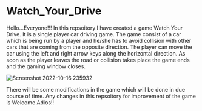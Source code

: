 # Watch_Your_Drive

Hello...Everyone!!!
In this repsoitory I have created a game Watch Your Drive. It is a single player car driving game.
The game consist of a car which is being run by a player and he/she has to avoid collision with other cars that are coming from the opposite direction.
The player can move the car using the left and right arrow keys along the horizontal direction. 
As soon as the player leaves the road or collision takes place the game ends and the gaming window closes.


![Screenshot 2022-10-16 235932](https://user-images.githubusercontent.com/108535343/196052320-8852081e-3b70-4830-8b01-0ea4ecbf46ce.png)



There will be some modifications in the game which will be done in due course of time. Any changes in this repsoitory for improvement of the game is Welcome
Adios!!

